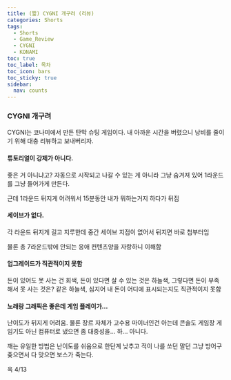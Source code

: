 ```yaml
---
title: (짧) CYGNI 개구려 (리뷰)
categories: Shorts
tags:
  - Shorts
  - Game_Review
  - CYGNI
  - KONAMI
toc: true
toc_label: 목차
toc_icon: bars
toc_sticky: true
sidebar:
  nav: counts
---
```

### CYGNI 개구려
CYGNI는 코나미에서 만든 탄막 슈팅 게임이다. 내 아까운 시간을 버렸으니 낭비를 줄이기 위해 대충 리뷰하고 보내버리자.

#### 튜토리얼이 강제가 아니다.
좋은 거 아니냐고? 자동으로 시작되고 나갈 수 있는 게 아니라 그냥 숨겨져 있어 1라운드를 그냥 들어가게 만든다.

근데 1라운드 뒤지게 어려워서 15분동안 내가 뭐하는거지 하다가 뒤짐
#### 세이브가 없다.
각 라운드 뒤지게 길고 지루한데 중간 세이브 지점이 없어서 뒤지면 바로 첨부터임

물론 총 7라운드밖에 안되는 응애 컨텐츠양을 자랑하니 이해함
#### 업그레이드가 직관적이지 못함
돈이 있어도 못 사는 건 회색, 돈이 있다면 살 수 있는 것은 하늘색, 그렇다면 돈이 부족해서 못 사는 것은? 같은 하늘색, 심지어 내 돈이 어디에 표시되는지도 직관적이지 못함
#### 노래랑 그래픽은 좋은데 게임 플레이가...
난이도가 뒤지게 어려움. 물론 장르 자체가 고수용 마이너인건 아는데 콘솔도 게임장 게임기도 아닌 컴퓨터로 냈으면 좀 대중성을... 하... 아니다.

깨는 유일한 방법은 난이도를 쉬움으로 한단계 낮추고 적이 나를 쏘던 말던 그냥 방어구 줒으면서 다 맞으면 보스가 죽는다.

윽
4/13